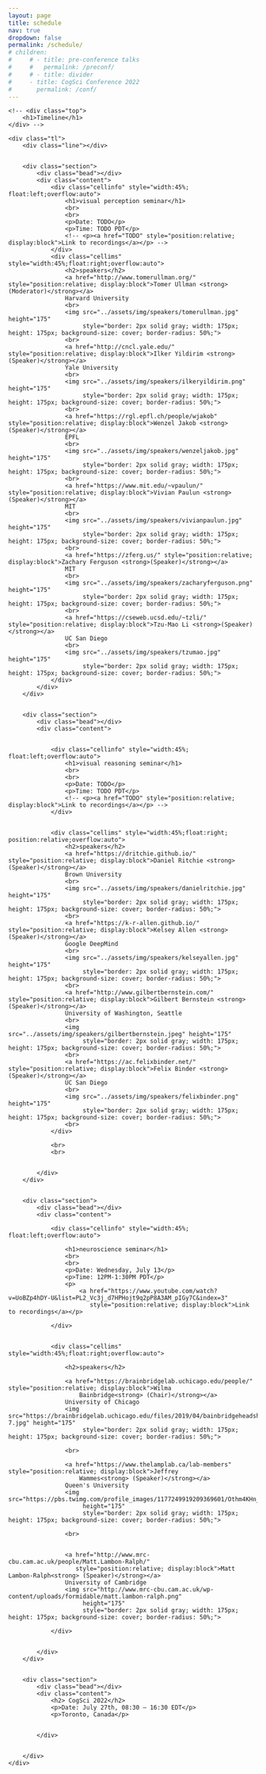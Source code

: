 ```yaml
---
layout: page
title: schedule
nav: true
dropdown: false
permalink: /schedule/
# children:
#     # - title: pre-conference talks
#     #   permalink: /preconf/
#     # - title: divider
#     - title: CogSci Conference 2022
#       permalink: /conf/
---
```


<link rel="stylesheet" href="{{ site.baseurl | prepend: site.url }}/custom.css">


<div class="container_tl">

    <!-- <div class="top">
        <h1>Timeline</h1>
    </div> -->

    <div class="tl">
        <div class="line"></div>


        <div class="section">
            <div class="bead"></div>
            <div class="content">
                <div class="cellinfo" style="width:45%; float:left;overflow:auto">
                    <h1>visual perception seminar</h1>
                    <br>
                    <br>
                    <p>Date: TODO</p>
                    <p>Time: TODO PDT</p>
                    <!-- <p><a href="TODO" style="position:relative; display:block">Link to recordings</a></p> -->
                </div>
                <div class="cellims" style="width:45%;float:right;overflow:auto">
                    <h2>speakers</h2>
                    <a href="http://www.tomerullman.org/" style="position:relative; display:block">Tomer Ullman <strong>(Moderator)</strong></a>
                    Harvard University
                    <br>
                    <img src="../assets/img/speakers/tomerullman.jpg" height="175"
                         style="border: 2px solid gray; width: 175px; height: 175px; background-size: cover; border-radius: 50%;">
                    <br>
                    <a href="http://cncl.yale.edu/" style="position:relative; display:block">Ilker Yildirim <strong>(Speaker)</strong></a>
                    Yale University
                    <br>
                    <img src="../assets/img/speakers/ilkeryildirim.png" height="175"
                         style="border: 2px solid gray; width: 175px; height: 175px; background-size: cover; border-radius: 50%;">
                    <br>
                    <a href="https://rgl.epfl.ch/people/wjakob" style="position:relative; display:block">Wenzel Jakob <strong>(Speaker)</strong></a>
                    EPFL
                    <br>
                    <img src="../assets/img/speakers/wenzeljakob.jpg" height="175"
                         style="border: 2px solid gray; width: 175px; height: 175px; background-size: cover; border-radius: 50%;">
                    <br>
                    <a href="https://www.mit.edu/~vpaulun/" style="position:relative; display:block">Vivian Paulun <strong>(Speaker)</strong></a>
                    MIT
                    <br>
                    <img src="../assets/img/speakers/vivianpaulun.jpg" height="175"
                         style="border: 2px solid gray; width: 175px; height: 175px; background-size: cover; border-radius: 50%;">
                    <br>
                    <a href="https://zferg.us/" style="position:relative; display:block">Zachary Ferguson <strong>(Speaker)</strong></a>
                    MIT
                    <br>
                    <img src="../assets/img/speakers/zacharyferguson.png" height="175"
                         style="border: 2px solid gray; width: 175px; height: 175px; background-size: cover; border-radius: 50%;">
                    <br>
                    <a href="https://cseweb.ucsd.edu/~tzli/" style="position:relative; display:block">Tzu-Mao Li <strong>(Speaker)</strong></a>
                    UC San Diego
                    <br>
                    <img src="../assets/img/speakers/tzumao.jpg" height="175"
                         style="border: 2px solid gray; width: 175px; height: 175px; background-size: cover; border-radius: 50%;">
                </div>
            </div>
        </div>


        <div class="section">
            <div class="bead"></div>
            <div class="content">


                <div class="cellinfo" style="width:45%; float:left;overflow:auto">
                    <h1>visual reasoning seminar</h1>
                    <br>
                    <br>
                    <p>Date: TODO</p>
                    <p>Time: TODO PDT</p>
                    <!-- <p><a href="TODO" style="position:relative; display:block">Link to recordings</a></p> -->
                </div>


                <div class="cellims" style="width:45%;float:right; position:relative;overflow:auto">
                    <h2>speakers</h2>
                    <a href="https://dritchie.github.io/" style="position:relative; display:block">Daniel Ritchie <strong>(Speaker)</strong></a>
                    Brown University
                    <br>
                    <img src="../assets/img/speakers/danielritchie.jpg" height="175"
                         style="border: 2px solid gray; width: 175px; height: 175px; background-size: cover; border-radius: 50%;">
                    <br>
                    <a href="https://k-r-allen.github.io/" style="position:relative; display:block">Kelsey Allen <strong>(Speaker)</strong></a>
                    Google DeepMind
                    <br>
                    <img src="../assets/img/speakers/kelseyallen.jpg" height="175"
                         style="border: 2px solid gray; width: 175px; height: 175px; background-size: cover; border-radius: 50%;">
                    <br>
                    <a href="http://www.gilbertbernstein.com/" style="position:relative; display:block">Gilbert Bernstein <strong>(Speaker)</strong></a>
                    University of Washington, Seattle
                    <br>
                    <img src="../assets/img/speakers/gilbertbernstein.jpeg" height="175"
                         style="border: 2px solid gray; width: 175px; height: 175px; background-size: cover; border-radius: 50%;">
                    <br>
                    <a href="https://ac.felixbinder.net/" style="position:relative; display:block">Felix Binder <strong>(Speaker)</strong></a>
                    UC San Diego
                    <br>
                    <img src="../assets/img/speakers/felixbinder.png" height="175"
                         style="border: 2px solid gray; width: 175px; height: 175px; background-size: cover; border-radius: 50%;">
                    <br>
                </div>

                <br>
                <br>


            </div>
        </div>


        <div class="section">
            <div class="bead"></div>
            <div class="content">

                <div class="cellinfo" style="width:45%; float:left;overflow:auto">

                    <h1>neuroscience seminar</h1>
                    <br>
                    <br>
                    <p>Date: Wednesday, July 13</p>
                    <p>Time: 12PM-1:30PM PDT</p>
                    <p>
                        <a href="https://www.youtube.com/watch?v=UoBZp4hDY-U&list=PL2_Vc3j_d7HPHojt9q2pP8A3AM_pIGy7C&index=3"
                           style="position:relative; display:block">Link to recordings</a></p>

                </div>


                <div class="cellims" style="width:45%;float:right;overflow:auto">

                    <h2>speakers</h2>

                    <a href="https://brainbridgelab.uchicago.edu/people/" style="position:relative; display:block">Wilma
                        Bainbridge<strong> (Chair)</strong></a>
                    University of Chicago
                    <img src="https://brainbridgelab.uchicago.edu/files/2019/04/bainbridgeheadshot-7.jpg" height="175"
                         style="border: 2px solid gray; width: 175px; height: 175px; background-size: cover; border-radius: 50%;">

                    <br>

                    <a href="https://www.thelamplab.ca/lab-members" style="position:relative; display:block">Jeffrey
                        Wammes<strong> (Speaker)</strong></a>
                    Queen's University
                    <img src="https://pbs.twimg.com/profile_images/1177249919209369601/Othm4KHn_400x400.jpg"
                         height="175"
                         style="border: 2px solid gray; width: 175px; height: 175px; background-size: cover; border-radius: 50%;">

                    <br>


                    <a href="http://www.mrc-cbu.cam.ac.uk/people/Matt.Lambon-Ralph/"
                       style="position:relative; display:block">Matt Lambon-Ralph<strong> (Speaker)</strong></a>
                    University of Cambridge
                    <img src="http://www.mrc-cbu.cam.ac.uk/wp-content/uploads/formidable/matt.lambon-ralph.png"
                         height="175"
                         style="border: 2px solid gray; width: 175px; height: 175px; background-size: cover; border-radius: 50%;">

                </div>


            </div>
        </div>


        <div class="section">
            <div class="bead"></div>
            <div class="content">
                <h2> CogSci 2022</h2>
                <p>Date: July 27th, 08:30 – 16:30 EDT</p>
                <p>Toronto, Canada</p>


            </div>


        </div>
    </div>


</div>

<script src="{{ site.baseurl | prepend: site.url }}/timeline.js">
